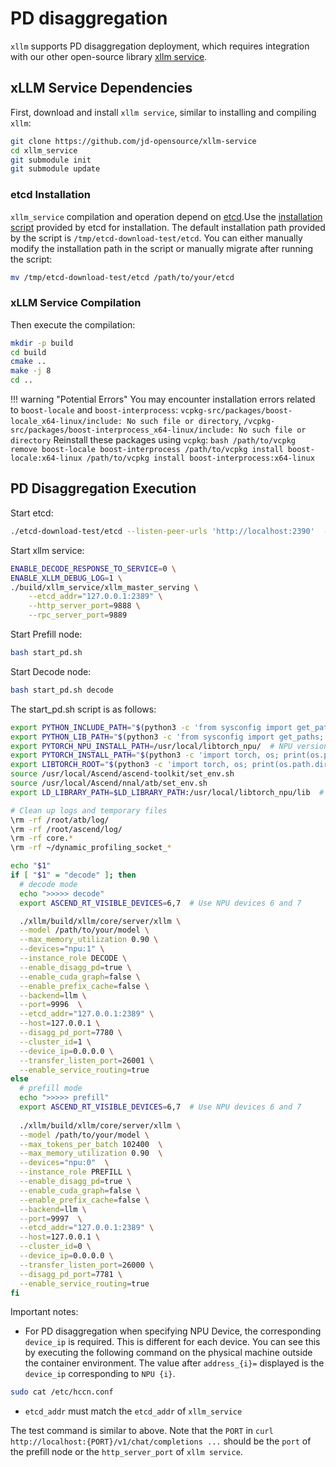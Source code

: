 # PD disaggregation

`xllm` supports PD disaggregation deployment, which requires integration with our other open-source library [xllm service](https://github.com/jd-opensource/xllm-service).

## xLLM Service Dependencies

First, download and install `xllm service`, similar to installing and compiling `xllm`:
```bash
git clone https://github.com/jd-opensource/xllm-service
cd xllm_service
git submodule init
git submodule update
```


### etcd Installation

`xllm_service` compilation and operation depend on [etcd](https://github.com/etcd-io/etcd).Use the [installation script](https://github.com/etcd-io/etcd/releases) provided by etcd for installation. The default installation path provided by the script is `/tmp/etcd-download-test/etcd`. You can either manually modify the installation path in the script or manually migrate after running the script:
```bash
mv /tmp/etcd-download-test/etcd /path/to/your/etcd
```

### xLLM Service Compilation

Then execute the compilation:
```bash
mkdir -p build
cd build
cmake ..
make -j 8
cd ..
```

!!! warning "Potential Errors"
    You may encounter installation errors related to `boost-locale` and `boost-interprocess`: `vcpkg-src/packages/boost-locale_x64-linux/include: No such file or directory`, `/vcpkg-src/packages/boost-interprocess_x64-linux/include: No such file or directory`
    Reinstall these packages using `vcpkg`:
    ```bash
    /path/to/vcpkg remove boost-locale boost-interprocess
    /path/to/vcpkg install boost-locale:x64-linux
    /path/to/vcpkg install boost-interprocess:x64-linux
    ```

## PD Disaggregation Execution

Start etcd:
```bash 
./etcd-download-test/etcd --listen-peer-urls 'http://localhost:2390'  --listen-client-urls 'http://localhost:2389' --advertise-client-urls 'http://localhost:2391'
```

Start xllm service:
```bash
ENABLE_DECODE_RESPONSE_TO_SERVICE=0 \
ENABLE_XLLM_DEBUG_LOG=1 \
./build/xllm_service/xllm_master_serving \
    --etcd_addr="127.0.0.1:2389" \
    --http_server_port=9888 \
    --rpc_server_port=9889
```

Start Prefill node:
```bash
bash start_pd.sh
```

Start Decode node:
```bash
bash start_pd.sh decode
```

The start_pd.sh script is as follows:
```bash title="start_pd.sh" linenums="1" hl_lines="34 56 30 53"
export PYTHON_INCLUDE_PATH="$(python3 -c 'from sysconfig import get_paths; print(get_paths()["include"])')"
export PYTHON_LIB_PATH="$(python3 -c 'from sysconfig import get_paths; print(get_paths()["include"])')"
export PYTORCH_NPU_INSTALL_PATH=/usr/local/libtorch_npu/  # NPU version PyTorch path
export PYTORCH_INSTALL_PATH="$(python3 -c 'import torch, os; print(os.path.dirname(os.path.abspath(torch.__file__)))')"  # PyTorch installation path
export LIBTORCH_ROOT="$(python3 -c 'import torch, os; print(os.path.dirname(os.path.abspath(torch.__file__)))')"  # LibTorch path
source /usr/local/Ascend/ascend-toolkit/set_env.sh
source /usr/local/Ascend/nnal/atb/set_env.sh
export LD_LIBRARY_PATH=$LD_LIBRARY_PATH:/usr/local/libtorch_npu/lib  # Add NPU LibTorch library path

# Clean up logs and temporary files
\rm -rf /root/atb/log/
\rm -rf /root/ascend/log/
\rm -rf core.*
\rm -rf ~/dynamic_profiling_socket_*

echo "$1"
if [ "$1" = "decode" ]; then
  # decode mode
  echo ">>>>> decode"
  export ASCEND_RT_VISIBLE_DEVICES=6,7  # Use NPU devices 6 and 7

  ./xllm/build/xllm/core/server/xllm \
  --model /path/to/your/model \
  --max_memory_utilization 0.90 \
  --devices="npu:1" \
  --instance_role DECODE \
  --enable_disagg_pd=true \
  --enable_cuda_graph=false \
  --enable_prefix_cache=false \
  --backend=llm \
  --port=9996  \
  --etcd_addr="127.0.0.1:2389" \
  --host=127.0.0.1 \
  --disagg_pd_port=7780 \
  --cluster_id=1 \
  --device_ip=0.0.0.0 \
  --transfer_listen_port=26001 \
  --enable_service_routing=true
else
  # prefill mode
  echo ">>>>> prefill"
  export ASCEND_RT_VISIBLE_DEVICES=6,7  # Use NPU devices 6 and 7 
  
  ./xllm/build/xllm/core/server/xllm \
  --model /path/to/your/model \
  --max_tokens_per_batch 102400  \
  --max_memory_utilization 0.90  \
  --devices="npu:0"  \
  --instance_role PREFILL \
  --enable_disagg_pd=true \
  --enable_cuda_graph=false \
  --enable_prefix_cache=false \
  --backend=llm \
  --port=9997  \
  --etcd_addr="127.0.0.1:2389" \
  --host=127.0.0.1 \
  --cluster_id=0 \
  --device_ip=0.0.0.0 \
  --transfer_listen_port=26000 \
  --disagg_pd_port=7781 \
  --enable_service_routing=true
fi
```

Important notes:

- For PD disaggregation when specifying NPU Device, the corresponding `device_ip` is required. This is different for each device. You can see this by executing the following command on the physical machine outside the container environment. The value after `address_{i}=` displayed is the `device_ip` corresponding to `NPU {i}`.
```bash
sudo cat /etc/hccn.conf
```

- `etcd_addr` must match the `etcd_addr` of `xllm_service`

The test command is similar to above. Note that the `PORT` in `curl http://localhost:{PORT}/v1/chat/completions ...` should be the `port` of the prefill node or the `http_server_port` of `xllm service`.